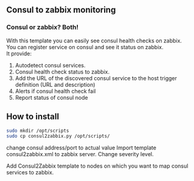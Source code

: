 ## Consul to zabbix monitoring
### Consul or zabbix? Both!  
With this template you can easily see consul health checks on zabbix.  
You can register service on consul and see it status on zabbix.  
It provide:
1. Autodetect consul services.
2. Consul health check status to zabbix.
3. Add the URL of the discovered consul service to the host trigger definition (URL and description)
4. Alerts if consul health check fail
5. Report status of consul node



## How to install


``` bash
sudo mkdir /opt/scripts
sudo cp consul2zabbix.py /opt/scripts/
```
change consul address/port to actual value
Import template consul2zabbix.xml to zabbix server. Change severity level.

Add Consul2Zabbix template to nodes on which you want to map consul services to zabbix.
